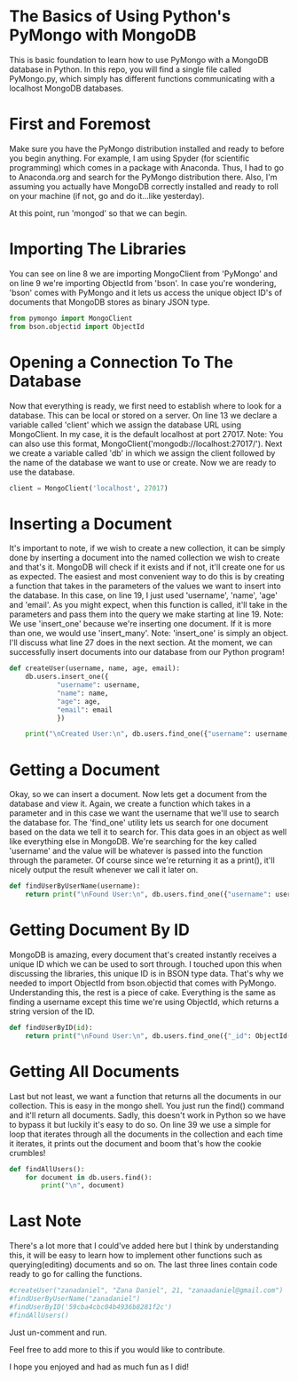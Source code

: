 # The Basics of Using Python's PyMongo with MongoDB
This is basic foundation to learn how to use PyMongo with a MongoDB database in Python.
In this repo, you will find a single file called PyMongo.py, which simply has different functions communicating with a localhost MongoDB databases.

# First and Foremost
Make sure you have the PyMongo distribution installed and ready to before you begin anything. For example, I am using Spyder (for scientific programming) which comes in a package with Anaconda.
Thus, I had to go to Anaconda.org and search for the PyMongo distribution there.
Also, I'm assuming you actually have MongoDB correctly installed and ready to roll on your machine (if not, go and do it...like yesterday).

At this point, run 'mongod' so that we can begin.

# Importing The Libraries
You can see on line 8 we are importing MongoClient from 'PyMongo' and on line 9 we're importing ObjectId from 'bson'.
In case you're wondering, 'bson' comes with PyMongo and it lets us access the unique object ID's of documents that MongoDB stores as binary JSON type.

```python
from pymongo import MongoClient
from bson.objectid import ObjectId
```

# Opening a Connection To The Database
Now that everything is ready, we first need to establish where to look for a database. This can be local or stored on a server. On line 13 we declare a variable called 'client' which we assign the database URL using MongoClient.
In my case, it is the default localhost at port 27017.
Note: You can also use this format, MongoClient('mongodb://localhost:27017/').
Next we create a variable called 'db' in which we assign the client followed by the name of the database we want to use or create.
Now we are ready to use the database.

```python
client = MongoClient('localhost', 27017)
```

# Inserting a Document
It's important to note, if we wish to create a new collection, it can be simply done by inserting a document into the named collection we wish to create and that's it. MongoDB will check if it exists and if not, it'll create one for us as expected.
The easiest and most convenient way to do this is by creating a function that takes in the parameters of the values we want to insert into the database. In this case, on line 19, I just used 'username', 'name', 'age' and 'email'.
As you might expect, when this function is called, it'll take in the parameters and pass them into the query we make starting at line 19.
Note: We use 'insert_one' because we're inserting one document. If it is more than one, we would use 'insert_many'. Note: 'insert_one' is simply an object.
I'll discuss what line 27 does in the next section. At the moment, we can successfully insert documents into our database from our Python program!

```python
def createUser(username, name, age, email):
    db.users.insert_one({
            "username": username,
            "name": name,
            "age": age,
            "email": email
            })

    print("\nCreated User:\n", db.users.find_one({"username": username, "name": name, "age": age, "email": email}))
```

# Getting a Document
Okay, so we can insert a document. Now lets get a document from the database and view it. Again, we create a function which takes in a parameter and in this case we want the username that we'll use to search the database for.
The 'find_one' utility lets us search for one document based on the data we tell it to search for. This data goes in an object as well like everything else in MongoDB. We're searching for the key called 'username' and the value will be whatever is passed into the function through the parameter. Of course since we're returning it as a print(), it'll nicely output the result whenever we call it later on.

```python
def findUserByUserName(username):
    return print("\nFound User:\n", db.users.find_one({"username": username}))
```

# Getting Document By ID
MongoDB is amazing, every document that's created instantly receives a unique ID which we can be used to sort through. I touched upon this when discussing the libraries, this unique ID is in BSON type data. That's why we needed to import ObjectId from bson.objectid that comes with PyMongo. Understanding this, the rest is a piece of cake. Everything is the same as finding a username except this time we're using ObjectId, which returns a string version of the ID.

```python
def findUserByID(id):
    return print("\nFound User:\n", db.users.find_one({"_id": ObjectId(id)}))
```

# Getting All Documents
Last but not least, we want a function that returns all the documents in our collection. This is easy in the mongo shell. You just run the find() command and it'll return all documents. Sadly, this doesn't work in Python so we have to bypass it but luckily it's easy to do so. On line 39 we use a simple for loop that iterates through all the documents in the collection and each time it iterates, it prints out the document and boom that's how the cookie crumbles!

```python
def findAllUsers():
    for document in db.users.find():
        print("\n", document)
```

# Last Note
There's a lot more that I could've added here but I think by understanding this, it will be easy to learn how to implement other functions such as querying(editing) documents and so on.
The last three lines contain code ready to go for calling the functions.

```python
#createUser("zanadaniel", "Zana Daniel", 21, "zanaadaniel@gmail.com")
#findUserByUserName("zanadaniel")
#findUserByID('59cba4cbc04b4936b8281f2c')
#findAllUsers()
```

Just un-comment and run.

Feel free to add more to this if you would like to contribute.

I hope you enjoyed and had as much fun as I did!

